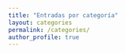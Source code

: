 ```yaml
---
title: "Entradas por categoría"
layout: categories
permalink: /categories/
author_profile: true
---
```

